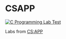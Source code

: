# CSAPP

[![C Programming Lab Test](https://github.com/endless-hu/CSAPP/actions/workflows/cprogtest.yml/badge.svg)](https://github.com/endless-hu/CSAPP/actions/workflows/cprogtest.yml)

Labs from [CS:APP](http://csapp.cs.cmu.edu/3e/labs.html)